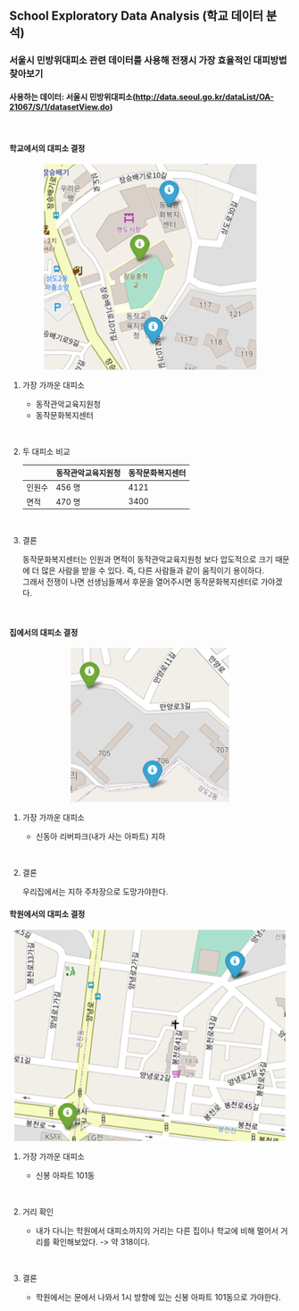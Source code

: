 ## School Exploratory Data Analysis (학교 데이터 분석)

### 서울시 민방위대피소 관련 데이터를 사용해 전쟁시 가장 효율적인 대피방법 찾아보기

#### 사용하는 데이터: 서울시 민방위대피소(http://data.seoul.go.kr/dataList/OA-21067/S/1/datasetView.do)
<br>

#### 학교에서의 대피소 결정
<p align="center">
<img src="./WarEvacuationRoute/JSMiddleSchoolShelter.png">
</p>


1. 가장 가까운 대피소

    - 동작관악교육지원청
    - 동작문화복지센터
<br>

2. 두 대피소 비교

    ||동작관악교육지원청|동작문화복지센터|
    |------|------|-----|
    |인원수|456 명|4121|
    |면적|470 명|3400|
<br>

3. 결론

    동작문화복지센터는 인원과 면적이 동작관악교육지원청 보다 압도적으로 크기 때문에 더 많은 사람을 받을 수 있다. 즉, 다른 사람들과 같이 움직이기 용이하다.
    <br>
    그래서 전쟁이 나면 선생님들께서 후문을 열어주시면 동작문화복지센터로 가야겠다.
<br>


#### 집에서의 대피소 결정
<p align="center">
<img src="./WarEvacuationRoute/HomeShelter.png">
</p>

1. 가장 가까운 대피소

    - 신동아 리버파크(내가 사는 아파트) 지하
<br>

2. 결론

    우리집에서는 지하 주차장으로 도망가야한다.


#### 학원에서의 대피소 결정
<p align="center">
<img src="./WarEvacuationRoute/CMSShelter.png">
</p>

1. 가장 가까운 대피소

    - 신봉 아파트 101동
<br>

2. 거리 확인
    
    - 내가 다니는 학원에서 대피소까지의 거리는 다른 집이나 학교에 비해 멀어서 거리를 확인해보았다. 
    -> 약 318이다.
<br>

3. 결론
    
    - 학원에서는 문에서 나와서 1시 방향에 있는 신봉 아파트 101동으로 가야한다.
